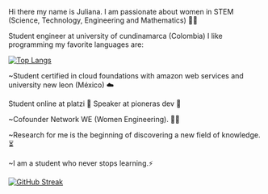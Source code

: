 Hi there my name is Juliana. I am passionate about women in STEM (Science, Technology, Engineering and Mathematics) 👩‍💻 

Student engineer at university of cundinamarca (Colombia) I like programming my favorite languages are:

[![Top Langs](https://github-readme-stats.vercel.app/api/top-langs/?username=jlianacastillo&layout=compact)](https://github.com/jlianacastillo/github-readme-stats)

~Student certified in cloud foundations with amazon web services and university new leon (México) ☁️

Student online at platzi 💚 Speaker at pioneras dev 🧡

~Cofounder Network WE (Women Engineering). 🙋‍♀️

~Research for me is the beginning of discovering a new field of knowledge. ⏳

~I am a student who never stops learning.⚡

[![GitHub Streak](https://github-readme-streak-stats.herokuapp.com?user=jlianacastillo&theme=github-light&date_format=j%20M%5B%20Y%5D)](https://git.io/streak-stats)





